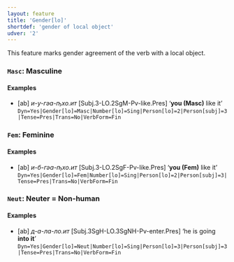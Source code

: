 ```yaml
---
layout: feature
title: 'Gender[lo]'
shortdef: 'gender of local object'
udver: '2'
---
```


This feature marks gender agreement of the verb with a local object.

### <a name="Masc">`Masc`</a>: Masculine

#### Examples

* [ab] _и-у-гәа-ҧхо.ит_ [Subj.3-LO.2SgM-Pv-like.Pres] ‘<b>you (Masc)</b> like it’ `Dyn=Yes|Gender[lo]=Masc|Number[lo]=Sing|Person[lo]=2|Person[subj]=3|Tense=Pres|Trans=No|VerbForm=Fin`

### <a name="Fem">`Fem`</a>: Feminine

#### Examples

* [ab] _и-б-гәа-ҧхо.ит_ [Subj.3-LO.2SgF-Pv-like.Pres] ‘<b>you (Fem)</b> like it’ `Dyn=Yes|Gender[lo]=Fem|Number[lo]=Sing|Person[lo]=2|Person[subj]=3|Tense=Pres|Trans=No|VerbForm=Fin`

### <a name="Neut">`Neut`</a>: Neuter = Non-human

#### Examples

* [ab] _д-а-ла-ло.ит_ [Subj.3SgH-LO.3SgNH-Pv-enter.Pres] ‘he is going <b>into it</b>’ `Dyn=Yes|Gender[lo]=Neut|Number[lo]=Sing|Person[lo]=3|Person[subj]=3|Tense=Pres|Trans=No|VerbForm=Fin`
